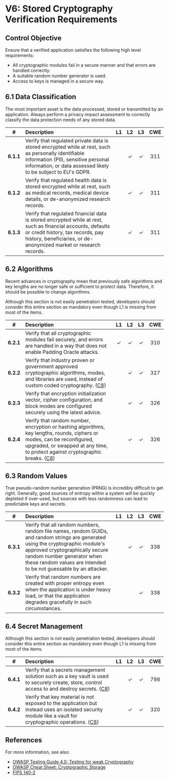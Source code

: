 # V6: Stored Cryptography Verification Requirements

## Control Objective

Ensure that a verified application satisfies the following high level requirements:

* All cryptographic modules fail in a secure manner and that errors are handled correctly.
* A suitable random number generator is used.
* Access to keys is managed in a secure way.

## 6.1 Data Classification

The most important asset is the data processed, stored or transmitted by an application. Always perform a privacy impact assessment to correctly classify the data protection needs of any stored data.

| # | Description | L1 | L2 | L3 | CWE |
| :---: | :--- | :---: | :---:| :---: | :---: |
| **6.1.1** | Verify that regulated private data is stored encrypted while at rest, such as personally identifiable information (PII), sensitive personal information, or data assessed likely to be subject to EU's GDPR. |  | ✓ | ✓ | 311 |
| **6.1.2** | Verify that regulated health data is stored encrypted while at rest, such as medical records, medical device details, or de-anonymized research records. |  | ✓ | ✓ | 311 |
| **6.1.3** | Verify that regulated financial data is stored encrypted while at rest, such as financial accounts, defaults or credit history, tax records, pay history, beneficiaries, or de-anonymized market or research records. |  | ✓ | ✓ | 311 |

## 6.2 Algorithms

Recent advances in cryptography mean that previously safe algorithms and key lengths are no longer safe or sufficient to protect data. Therefore, it should be possible to change algorithms.

Although this section is not easily penetration tested, developers should consider this entire section as mandatory even though L1 is missing from most of the items.

| # | Description | L1 | L2 | L3 | CWE |
| :---: | :--- | :---: | :---:| :---: | :---: |
| **6.2.1** | Verify that all cryptographic modules fail securely, and errors are handled in a way that does not enable Padding Oracle attacks. | ✓ | ✓ | ✓ | 310 |
| **6.2.2** | Verify that industry proven or government approved cryptographic algorithms, modes, and libraries are used, instead of custom coded cryptography. ([C8](https://www.owasp.org/index.php/OWASP_Proactive_Controls#tab=Formal_Numbering)) | | ✓ | ✓ | 327 |
| **6.2.3** | Verify that encryption initialization vector, cipher configuration, and block modes are configured securely using the latest advice. |  | ✓ | ✓ | 326 |
| **6.2.4** | Verify that random number, encryption or hashing algorithms, key lengths, rounds, ciphers or modes, can be reconfigured, upgraded, or swapped at any time, to protect against cryptographic breaks. ([C8](https://www.owasp.org/index.php/OWASP_Proactive_Controls#tab=Formal_Numbering)) | | ✓ | ✓ | 326 |

## 6.3 Random Values

True pseudo-random number generation (PRNG) is incredibly difficult to get right. Generally, good sources of entropy within a system will be quickly depleted if over-used, but sources with less randomness can lead to predictable keys and secrets.

| # | Description | L1 | L2 | L3 | CWE |
| :---: | :--- | :---: | :---:| :---: | :---: |
| **6.3.1** | Verify that all random numbers, random file names, random GUIDs, and random strings are generated using the cryptographic module's approved cryptographically secure random number generator when these random values are intended to be not guessable by an attacker. |  | ✓ | ✓ | 338 |
| **6.3.2** | Verify that random numbers are created with proper entropy even when the application is under heavy load, or that the application degrades gracefully in such circumstances. |  |  | ✓ | 338 |

## 6.4 Secret Management

Although this section is not easily penetration tested, developers should consider this entire section as mandatory even though L1 is missing from most of the items.

| # | Description | L1 | L2 | L3 | CWE |
| :---: | :--- | :---: | :---:| :---: | :---: |
| **6.4.1** | Verify that a secrets management solution such as a key vault is used to securely create, store, control access to and destroy secrets. ([C8](https://www.owasp.org/index.php/OWASP_Proactive_Controls#tab=Formal_Numbering)) | | ✓ | ✓ | 798 |
| **6.4.2** | Verify that key material is not exposed to the application but instead uses an isolated security module like a vault for cryptographic operations. ([C8](https://www.owasp.org/index.php/OWASP_Proactive_Controls#tab=Formal_Numbering)) | | ✓ | ✓ | 320 |

## References

For more information, see also:

* [OWASP Testing Guide 4.0: Testing for weak Cryptography](https://www.owasp.org/index.php/Testing_for_weak_Cryptography)
* [OWASP Cheat Sheet: Cryptographic Storage](https://www.owasp.org/index.php/Cryptographic_Storage_Cheat_Sheet)
* [FIPS 140-2](https://csrc.nist.gov/publications/detail/fips/140/2/final)
